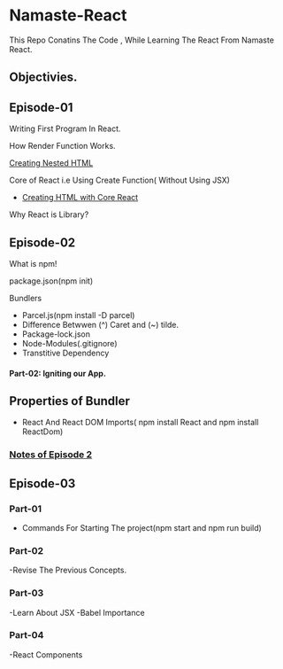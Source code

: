 # Namaste-React

This Repo Conatins The Code , While Learning The React From Namaste React.

## Objectivies.

## Episode-01

Writing First Program In React.

How Render Function Works.

[Creating Nested HTML](https://github.com/SatyaaaaSai/Namaste-React/blob/main/EP01-Inception/App.js#L15)

Core of React i.e Using Create Function( Without Using JSX)

- [Creating HTML with Core React ](https://github.com/SatyaaaaSai/Namaste-React/blob/main/EP01-Inception/App.js#L15)

Why React is Library? 

## Episode-02

What is npm!

package.json(npm init)

Bundlers
 -  Parcel.js(npm install -D parcel)
 - Difference Betwwen (^) Caret and (~) tilde.
 - Package-lock.json
 - Node-Modules(.gitignore)
 - Transtitive Dependency
#### Part-02: Igniting our App.
  ## Properties of Bundler 
  - React And React DOM Imports( npm install React and npm install ReactDom)

### [Notes of Episode 2](https://github.com/SatyaaaaSai/Namaste-React/blob/main/EP02-Igniting_our_App/Episode%202.pdf)

## Episode-03

### Part-01
- Commands For Starting The project(npm start and npm run build)
### Part-02
-Revise The Previous Concepts.
### Part-03
-Learn About JSX
-Babel Importance
### Part-04
-React Components




